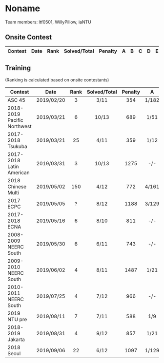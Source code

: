 Noname
================

Team members: ltf0501, WillyPillow, iaNTU

## Onsite Contest
| Contest                          | Date          | Rank | Solved/Total | Penalty | A | B | C | D | E | F | G | H | I | J | K | L | M |
|----------------------------------|:-------------:|:----:|:------------:|:-------:|:-:|:-:|:-:|:-:|:-:|:-:|:-:|:-:|:-:|:-:|:-:|:-:|:-:|

## Training
(Ranking is calculated based on onsite contestants)

| Contest                          | Date          | Rank | Solved/Total | Penalty | A | B | C | D | E | F | G | H | I | J | K | L | M |
|----------------------------------|:-------------:|:----:|:------------:|:-------:|:-:|:-:|:-:|:-:|:-:|:-:|:-:|:-:|:-:|:-:|:-:|:-:|:-:|
| ASC 45                          | 2019/02/20          | 3 | 3/11 | 354 | 1/182 | 7/- | -/- | 3/57 | -/- | 1/75 | -/- | -/- | -/- | -/- | -/- | x | x |
| 2018-2019 Pacific Northwest                          | 2019/03/21          | 6 | 10/13 | 689 | 1/51 | 1/41 | 1/71 | 1/132 | -/- | 1/197 | 1/16 | 1/24 | 3/- | 1/6 | 1/117 | 1/44 | -/- |
| 2017-2018 Tsukuba                         | 2019/03/21          | 25 | 4/11 | 359 | 1/12 | 1/102 | 1/54 | -/- | 3/- | 3/- | -/- | -/- | 1/191 | -/- | -/- | x | x |
| 2017-2018 Latin American                          | 2019/03/31          | 3 | 10/13 | 1275 | -/- | 1/97 | 3/37 | -/- | 1/70 | 1/81 | 1/200 | 1/74 | 1/132 | 1/46 | 1/225 | 1/283 | 2/- |
| 2018 Chinese Multi                          | 2019/05/02          | 150 | 4/12 | 772 | 4/161 | 6/238 | -/- | 2/181 | 1/12 | -/- | -/- | -/- | -/- | 9/- | -/- | -/- | x |
| 2017 ECPC                          | 2019/05/05          | ? | 8/12 | 1188 | 3/129 | -/- | -/- | 2/244 | 1/282 | 1/181 | 4/65 | 2/- | -/- | 1/135 | 1/9 | 2/3 | x |
| 2017-2018 ECNA                          | 2019/05/16          | 6 | 8/10 | 811 | -/- | 1/252 | 1/14 | 1/46 | 1/85 | 1/112 | 1/42 | 1/20 | -/- | 7/120 | x | x | x |
| 2008-2009 NEERC South                          | 2019/05/30          | 6 | 6/11 | 743 | -/- | 1/217 | 3/54 | -/- | 3/189 | 1/25 | 1/25 | -/- | -/- | -/- | 1/153 | x | x |
| 2009-2010 NEERC South                          | 2019/06/02          | 4 | 8/11 | 1487 | 1/21 | 2/- | 5/234 | 6/256 | 1/- | 1/171 | 1/57 | 2/78 | -/- | 2/142 | 2/288 | x | x |
| 2010-2011 NEERC South                          | 2019/07/25          | 4 | 7/12 | 966 | -/- | 1/11 | 1/240 | 2/158 | 1/86 | 1/78 | 4/138 | -/- | -/- | 1/175 | -/- | -/- | x |
| 2019 NTU pre                          | 2019/08/11          | 7 | 7/11 | 588 | 1/9 | 0/- | 5/- | 6/- | 0/6 | 0/- | 2/45 | 0/38 | 0/21 | 0/111 | 4/218 | x | x |
| 2018-2019 Jakarta                          | 2019/08/31          | 4 | 9/12 | 857 | 1/21 | 0/- | 5/- | 0/57 | 1/- | 2/289 | 0/76 | 0/115 | 0/13 | 0/30 | 0/148 | 0/48 | x |
| 2018 Seoul                          | 2019/09/06          | 22 | 6/12 | 1097 | 1/129 | 0/- | 1/- | 0/5 | 1/- | 4/247 | 0/197 | 0/- | 0/- | 2/92 | 1/- | 1/267 | x |

